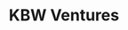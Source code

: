 ---
layout: firm_page
title: "KBW Ventures"
id: "kbwventures.com"
permalink: "/kbwventureskbwventures.com/"
website: "https://www.kbw-ventures.com"
offices: "Washington (United States), Dubai (United Arab Emirates)"
investment_stages: "Seed, Series A, Series B"
portfolio_companies: "Upside Foods, Zipline, Mythical Games, BlueNalu, Eclipse Foods"
portfolio_link: "https://www.kbw-ventures.com/portfolio/"
investment_markets: "BioTech, FinTech, Web3, Gaming, D2C, SaaS, Human and Planetary Health, Artificial Intelligence (AI), Blockchain"
founded_year: "2005"
description: "KBW Ventures is an asset management company focusing exclusively on venture capital and growth equity investments in life-changing technologies and sustainable solutions. They develop meaningful relationships with partners and founders to maximize value and generate lasting positive outcomes."
linkedin: "https://www.linkedin.com/company/kbw-ventures/"
twitter: ""
instagram: "https://www.instagram.com/kbw_ventures/"
team_page: "https://www.kbw-ventures.com/about-us/"
investor_type: "Venture Capital"
crunchbase: "https://www.crunchbase.com/organization/kbw-ventures"
pitchbook: "https://pitchbook.com/profiles/investor/233777-44"

# SEO Optimization
meta_title: "KBW Ventures - VC Firm - projectstartups.com"
meta_description: "KBW Ventures, KBW Ventures is an asset management company focusing exclusively on venture capital and growth equity investments in life-changing technologies and su..."
meta_keywords: "KBW Ventures, BioTech, FinTech, Web3, Gaming, D2C, SaaS, Human and Planetary Health, Artificial Intelligence (AI), Blockchain, VC firm, venture capital, startup investor, projectstartups.com"
canonical_url: "https://vc.projectstartups.com/kbwventureskbwventures.com/"
---